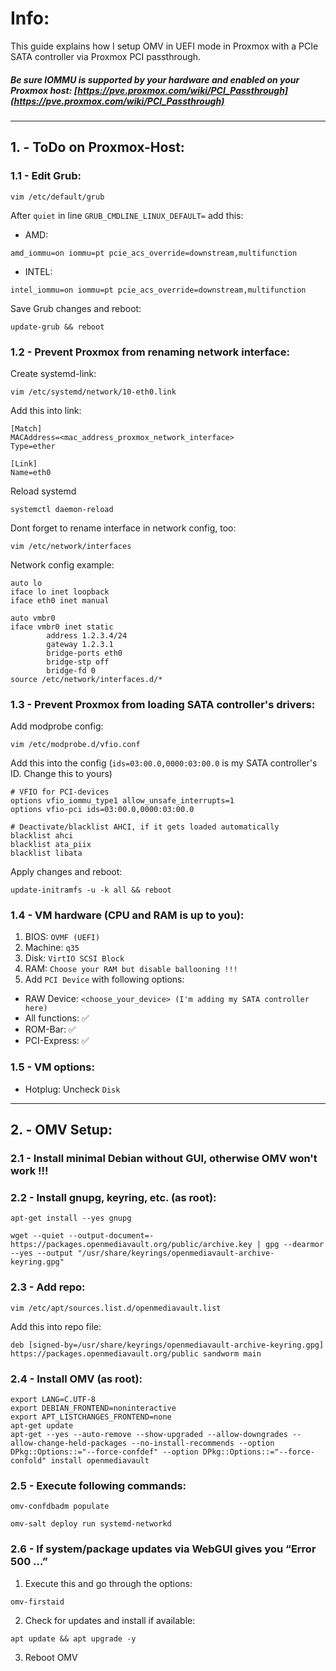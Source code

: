 # Info:
This guide explains how I setup OMV in UEFI mode in Proxmox with a PCIe SATA controller via Proxmox PCI passthrough.
##### Be sure IOMMU is supported by your hardware and enabled on your Proxmox host: [https://pve.proxmox.com/wiki/PCI_Passthrough](https://pve.proxmox.com/wiki/PCI_Passthrough)
  
---
  
## 1. - ToDo on Proxmox-Host:
### 1.1 - Edit Grub:
```
vim /etc/default/grub
```
After `quiet` in line `GRUB_CMDLINE_LINUX_DEFAULT=` add this:  
- AMD:
```
amd_iommu=on iommu=pt pcie_acs_override=downstream,multifunction
```
- INTEL:
```
intel_iommu=on iommu=pt pcie_acs_override=downstream,multifunction
```
Save Grub changes and reboot:
```
update-grub && reboot
```
  
### 1.2 - Prevent Proxmox from renaming network interface:
Create systemd-link:
```
vim /etc/systemd/network/10-eth0.link
```
Add this into link:
```
[Match]
MACAddress=<mac_address_proxmox_network_interface>
Type=ether

[Link]
Name=eth0
```
Reload systemd
```
systemctl daemon-reload
```
Dont forget to rename interface in network config, too:
```
vim /etc/network/interfaces
```
Network config example:
```
auto lo
iface lo inet loopback
iface eth0 inet manual

auto vmbr0
iface vmbr0 inet static
        address 1.2.3.4/24
        gateway 1.2.3.1
        bridge-ports eth0
        bridge-stp off
        bridge-fd 0
source /etc/network/interfaces.d/*
```
  
### 1.3 - Prevent Proxmox from loading SATA controller's drivers:
Add modprobe config:
```
vim /etc/modprobe.d/vfio.conf
```
Add this into the config (`ids=03:00.0,0000:03:00.0` is my SATA controller's ID. Change this to yours)
```
# VFIO for PCI-devices
options vfio_iommu_type1 allow_unsafe_interrupts=1
options vfio-pci ids=03:00.0,0000:03:00.0 

# Deactivate/blacklist AHCI, if it gets loaded automatically
blacklist ahci
blacklist ata_piix
blacklist libata
```
Apply changes and reboot:
```
update-initramfs -u -k all && reboot
```
  
### 1.4 - VM hardware (CPU and RAM is up to you):
1. BIOS: `OVMF (UEFI)`
2. Machine: `q35`
3. Disk: `VirtIO SCSI Block`
4. RAM: `Choose your RAM but disable ballooning !!!`
5. Add `PCI Device` with following options:
- RAW Device: `<choose_your_device> (I'm adding my SATA controller here)`
- All functions: ✅
- ROM-Bar: ✅
- PCI-Express: ✅
  
### 1.5 - VM options:
- Hotplug: Uncheck `Disk`
  
---
  
## 2. - OMV Setup:
  
### 2.1 - Install minimal Debian without GUI, otherwise OMV won't work !!!
  
### 2.2 - Install gnupg, keyring, etc. (as root):
```
apt-get install --yes gnupg
```
```
wget --quiet --output-document=- https://packages.openmediavault.org/public/archive.key | gpg --dearmor --yes --output "/usr/share/keyrings/openmediavault-archive-keyring.gpg"
```
### 2.3 - Add repo:
```
vim /etc/apt/sources.list.d/openmediavault.list
```
Add this into repo file:
```
deb [signed-by=/usr/share/keyrings/openmediavault-archive-keyring.gpg] https://packages.openmediavault.org/public sandworm main
```
### 2.4 - Install OMV (as root):
```
export LANG=C.UTF-8
export DEBIAN_FRONTEND=noninteractive
export APT_LISTCHANGES_FRONTEND=none
apt-get update
apt-get --yes --auto-remove --show-upgraded --allow-downgrades --allow-change-held-packages --no-install-recommends --option DPkg::Options::="--force-confdef" --option DPkg::Options::="--force-confold" install openmediavault
```
### 2.5 - Execute following commands:
```
omv-confdbadm populate
```
```
omv-salt deploy run systemd-networkd
```
  
### 2.6 - If system/package updates via WebGUI gives you “Error 500 …”
1. Execute this and go through the options:
```
omv-firstaid
```
2. Check for updates and install if available:
```
apt update && apt upgrade -y
```
3. Reboot OMV
